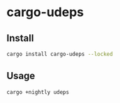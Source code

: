 # cargo-udeps

## Install

```sh
cargo install cargo-udeps --locked
```

## Usage

```sh
cargo +nightly udeps
```